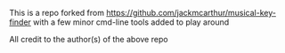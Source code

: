 
This is a repo forked from https://github.com/jackmcarthur/musical-key-finder with a few minor cmd-line tools added to play around

All credit to the author(s) of the above repo 
